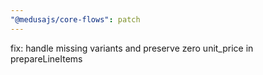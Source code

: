 ```yaml
---
"@medusajs/core-flows": patch
---
```


fix: handle missing variants and preserve zero unit_price in prepareLineItems
